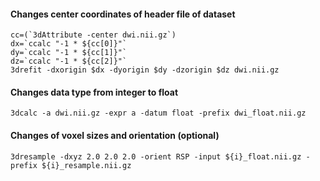 #### Changes center coordinates of header file of dataset

<pre><code>cc=(`3dAttribute -center dwi.nii.gz`)   
dx=`ccalc "-1 * ${cc[0]}"`
dy=`ccalc "-1 * ${cc[1]}"`
dz=`ccalc "-1 * ${cc[2]}"`
3drefit -dxorigin $dx -dyorigin $dy -dzorigin $dz dwi.nii.gz</code></pre>

#### Changes data type from integer to float

<pre><code>3dcalc -a dwi.nii.gz -expr a -datum float -prefix dwi_float.nii.gz</code></pre>

#### Changes of voxel sizes and orientation (optional)

<pre><code>3dresample -dxyz 2.0 2.0 2.0 -orient RSP -input ${i}_float.nii.gz -prefix ${i}_resample.nii.gz</code></pre>

